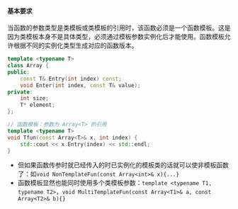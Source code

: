 #### 基本要求
当函数的参数类型是类模板或类模板的引用时，该函数必须是一个函数模板。这是因为类模板本身不是具体类型，必须通过模板参数实例化后才能使用。函数模板允许根据不同的实例化类型生成对应的函数版本。
```cpp
template <typename T>
class Array {
public:
    const T& Entry(int index) const;
    void Enter(int index, const T& value);
private:
    int size;
    T* element;
};

// 函数模板：参数为 Array<T> 的引用
template <typename T>
void Tfun(const Array<T>& x, int index) {
    std::cout << x.Entry(index) << std::endl;
}
```
- 但如果函数传参时就已经传入的时已实例化的模板类的话就可以使非模板函数了：如`void NonTemplateFun(const Array<int>& x){...}`
- 函数模板显然也能同时使用多个类模板参数：`template <typename T1, typename T2>`，`void MultiTemplateFun(const Array<T1>& a, const Array<T2>& b){}`